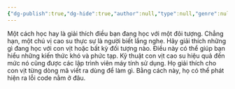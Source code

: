 ```yaml
---
{"dg-publish":true,"dg-hide":true,"author":null,"type":null,"genre":null,"word-count":null,"tags":["study","tips"],"title":"Mẹo học tập - Phương pháp con vịt cao su","permalink":"/meo-hoc-tap-phuong-phap-con-vit-cao-su/","hide":true,"dgPassFrontmatter":true}
---
```



Một cách học hay là giải thích điều bạn đang học với một đôi tượng. Chẳng hạn, một chú vị cao su thực sự là người biết lắng nghe. Hãy giải thích những gì đang học với con vịt hoặc bất kỳ đối tượng nào. Điều này có thể giúp bạn hiểu những kiến thức khó và phức tạp. Kỹ thuật con vịt cao su hiệu quả đến mức nó cũng được các lập trình viên máy tính sử dụng. Họ giải thích cho con vịt từng dòng mã viết ra dùng để làm gì. Bằng cách này, họ có thể phát hiện ra lỗi code nằm ở đâu.